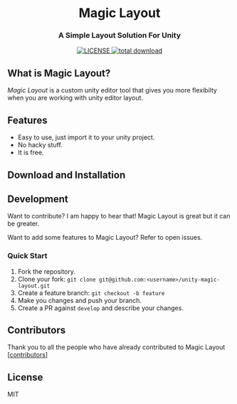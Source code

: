 <h1 align="center">Magic Layout</h1>

<h3 align="center">A Simple Layout Solution For Unity</h3>

<div align="center">
  <!-- License -->
  <a href="LICENSE">
    <img src="https://img.shields.io/github/license/r4hulCorleone/unity-magic-layout.svg" alt="LICENSE">
  </a>
  
  <!-- Downloads total -->
  <a href="https://github.com/r4hulCorleone/unity-magic-layout/releases">
    <img src="https://img.shields.io/github/downloads/r4hulCorleone/unity-magic-layout/total.svg" alt="total download">
  </a>
</div>

## What is Magic Layout?
_Magic Layout_ is a custom unity editor tool that gives you more flexibilty when you are working with unity editor layout.

## Features
- Easy to use, just import it to your unity project.
- No hacky stuff.
- It is free.

## Download  and Installation

## Development
Want to contribute? I am happy to hear that! Magic Layout is great but it can be greater.

Want to add some features to Magic Layout? Refer to open issues.

### Quick Start

1. Fork the repository.
2. Clone your fork: `git clone git@github.com:<username>/unity-magic-layout.git`
3. Create a feature branch: `git checkout -b feature`
4. Make you changes and push your branch.
5. Create a PR against `develop` and describe your changes.

## Contributors
Thank you to all the people who have already contributed to Magic Layout [[contributors](https://github.com/r4hulCorleone/unity-magic-layout/graphs/contributors)]

## License

MIT
